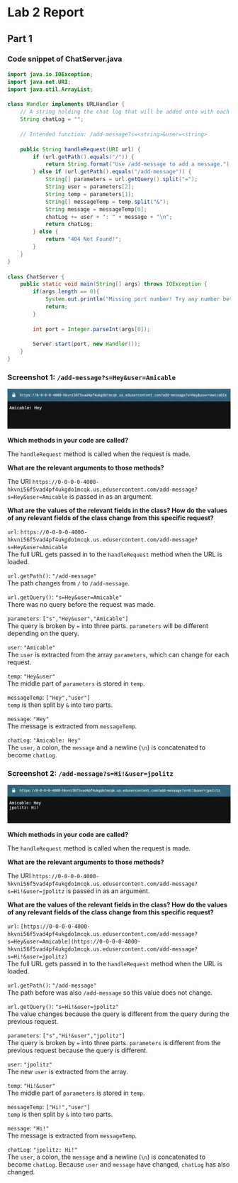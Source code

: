 # Lab 2 Report

## Part 1 

### Code snippet of ChatServer.java

```java
import java.io.IOException;
import java.net.URI;
import java.util.ArrayList;

class Handler implements URLHandler {
    // A string holding the chat log that will be added onto with each /add-message request
    String chatLog = "";

    // Intended function: /add-message?s=<string>&user=<string>
    
    public String handleRequest(URI url) {
        if (url.getPath().equals("/")) {
            return String.format("Use /add-message to add a message.");
        } else if (url.getPath().equals("/add-message")) {
            String[] parameters = url.getQuery().split("=");
            String user = parameters[2];
            String temp = parameters[1];
            String[] messageTemp = temp.split("&");
            String message = messageTemp[0];
            chatLog += user + ": " + message + "\n";
            return chatLog;
        } else {
            return "404 Not Found!";
        }
    }
}

class ChatServer {
    public static void main(String[] args) throws IOException {
        if(args.length == 0){
            System.out.println("Missing port number! Try any number between 1024 to 49151");
            return;
        }

        int port = Integer.parseInt(args[0]);

        Server.start(port, new Handler());
    }
}
```

### Screenshot 1: `/add-message?s=Hey&user=Amicable`

![Image](lab2_1.png)

**Which methods in your code are called?** 

The `handleRequest` method is called when the request is made.

**What are the relevant arguments to those methods?** 

The URI `https://0-0-0-0-4000-hkvni56f5vad4pf4ukgdo1mcqk.us.edusercontent.com/add-message?s=Hey&user=Amicable` is passed in as an argument.

**What are the values of the relevant fields in the class? How do the values of any relevant fields of the class change from this specific request?** 

`url`: `https://0-0-0-0-4000-hkvni56f5vad4pf4ukgdo1mcqk.us.edusercontent.com/add-message?s=Hey&user=Amicable`\
The full URL gets passed in to the `handleRequest` method when the URL is loaded.

`url.getPath()`: `"/add-message"`\
The path changes from `/` to `/add-message`.

`url.getQuery()`: `"s=Hey&user=Amicable"`\
There was no query before the request was made. 

`parameters`: `["s","Hey&user","Amicable"]`\
The query is broken by `=` into three parts. `parameters` will be different depending on the query.

`user`: `"Amicable"`\
The `user` is extracted from the array `parameters`, which can change for each request.

`temp`: `"Hey&user"`\
The middle part of `parameters` is stored in `temp`.

`messageTemp`: `["Hey","user"]`\
`temp` is then split by `&` into two parts.

`message`: `"Hey"`\
The message is extracted from `messageTemp`.

`chatLog`: `"Amicable: Hey"`\
The `user`, a colon, the `message` and a newline (`\n`) is concatenated to become `chatLog`.  

### Screenshot 2: `/add-message?s=Hi!&user=jpolitz`

![Image](lab2_2.png)

**Which methods in your code are called?** 

The `handleRequest` method is called when the request is made.

**What are the relevant arguments to those methods?** 

The URI `https://0-0-0-0-4000-hkvni56f5vad4pf4ukgdo1mcqk.us.edusercontent.com/add-message?s=Hi!&user=jpolitz` is passed in as an argument.

**What are the values of the relevant fields in the class? How do the values of any relevant fields of the class change from this specific request?** 

`url`: `[https://0-0-0-0-4000-hkvni56f5vad4pf4ukgdo1mcqk.us.edusercontent.com/add-message?s=Hey&user=Amicable](https://0-0-0-0-4000-hkvni56f5vad4pf4ukgdo1mcqk.us.edusercontent.com/add-message?s=Hi!&user=jpolitz)`\
The full URL gets passed in to the `handleRequest` method when the URL is loaded.

`url.getPath()`: `"/add-message"`\
The path before was also `/add-message` so this value does not change.

`url.getQuery()`: `"s=Hi!&user=jpolitz"`\
The value changes because the query is different from the query during the previous request.

`parameters`: `["s","Hi!&user","jpolitz"]`\
The query is broken by `=` into three parts. `parameters` is different from the previous request because the query is different.

`user`: `"jpolitz"`\
The new `user` is extracted from the array. 

`temp`: `"Hi!&user"`\
The middle part of `parameters` is stored in `temp`.

`messageTemp`: `["Hi!","user"]`\
`temp` is then split by `&` into two parts.

`message`: `"Hi!"`\
The message is extracted from `messageTemp`.

`chatLog`: `"jpolitz: Hi!"`\
The `user`, a colon, the `message` and a newline (`\n`) is concatenated to become `chatLog`. Because `user` and `message` have changed, `chatLog` has also changed.
